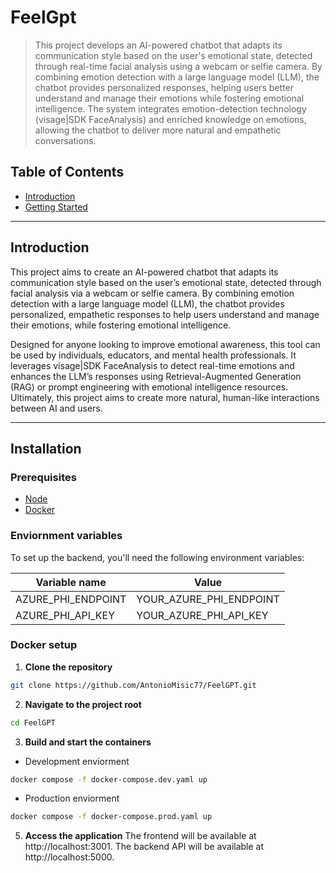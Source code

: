 # FeelGpt

> This project develops an AI-powered chatbot that adapts its communication style based on the user's emotional state, detected through real-time facial analysis using a webcam or selfie camera. By combining emotion detection with a large language model (LLM), the chatbot provides personalized responses, helping users better understand and manage their emotions while fostering emotional intelligence. The system integrates emotion-detection technology (visage|SDK FaceAnalysis) and enriched knowledge on emotions, allowing the chatbot to deliver more natural and empathetic conversations.

## Table of Contents

- [Introduction](#introduction)
- [Getting Started](#installation)

---

## Introduction

This project aims to create an AI-powered chatbot that adapts its communication style based on the user’s emotional state, detected through facial analysis via a webcam or selfie camera. By combining emotion detection with a large language model (LLM), the chatbot provides personalized, empathetic responses to help users understand and manage their emotions, while fostering emotional intelligence.

Designed for anyone looking to improve emotional awareness, this tool can be used by individuals, educators, and mental health professionals. It leverages visage|SDK FaceAnalysis to detect real-time emotions and enhances the LLM’s responses using Retrieval-Augmented Generation (RAG) or prompt engineering with emotional intelligence resources. Ultimately, this project aims to create more natural, human-like interactions between AI and users.

---

## Installation

### Prerequisites

- [Node](https://nodejs.org/en/download/package-manager)
- [Docker](https://docs.docker.com/engine/install/)

### Enviornment variables

To set up the backend, you'll need the following environment variables:

| Variable name | Value |
| --- | --- |
|AZURE_PHI_ENDPOINT|YOUR_AZURE_PHI_ENDPOINT|
|AZURE_PHI_API_KEY|YOUR_AZURE_PHI_API_KEY|

### Docker setup

1. **Clone the repository**

```bash
git clone https://github.com/AntonioMisic77/FeelGPT.git
```

2. **Navigate to the project root**

```bash
cd FeelGPT
```

3. **Build and start the containers**

- Development enviorment

```bash
docker compose -f docker-compose.dev.yaml up
```

- Production enviorment

```bash
docker compose -f docker-compose.prod.yaml up
```

5. **Access the application**
   The frontend will be available at http://localhost:3001.
   The backend API will be available at http://localhost:5000.
